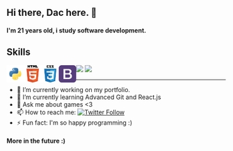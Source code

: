 ## Hi there, Dac here. 👋
#### I'm 21 years old, i study software development.
## Skills

<img alt="Python" align="left" width="40px" src="https://raw.githubusercontent.com/github/explore/80688e429a7d4ef2fca1e82350fe8e3517d3494d/topics/python/python.png" />

<img src="https://cdn.jsdelivr.net/npm/programming-languages-logos/src/javascript/javascript.png" height="100">

<img alt="HTML5" align="left" width="40px" src="https://raw.githubusercontent.com/github/explore/80688e429a7d4ef2fca1e82350fe8e3517d3494d/topics/html/html.png" />

<img alt="CSS" align="left" width="40px" src="https://raw.githubusercontent.com/github/explore/80688e429a7d4ef2fca1e82350fe8e3517d3494d/topics/css/css.png" />

<img src="[https://cdn.jsdelivr.net/npm/programming-languages-logos/src/javascript/javascript.png](https://cdn.jsdelivr.net/npm/programming-languages-logos@0.0.3/src/java/java.png)" height="100">


<img alt="Bootstrap+" align="left" width="40px" src="https://raw.githubusercontent.com/github/explore/80688e429a7d4ef2fca1e82350fe8e3517d3494d/topics/bootstrap/bootstrap.png" />

<br/>

---

- 🔭 I’m currently working on my portfolio.
- 🌱 I’m currently learning Advanced Git and React.js
- 💬 Ask me about games <3
- 📫 How to reach me: [![Twitter Follow](https://img.shields.io/twitter/follow/dac228?color=1DA1F2&label=Dac228&logo=twitter&style=for-the-badge)](https://twitter.com/dac228)
- ⚡ Fun fact: I'm so happy programming :)

#### More in the future :)

[Python]: Python
